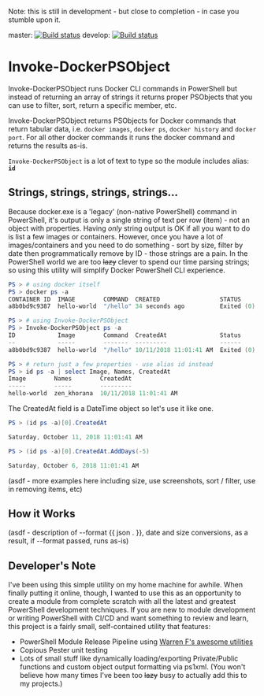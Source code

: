 Note: this is still in development - but close to completion - in case you stumble upon it.

master: [![Build status](https://ci.appveyor.com/api/projects/status/1m6rgmj4h3p8m20q/branch/master?svg=true)](https://ci.appveyor.com/project/DTW-DanWard/invoke-docker-psobject/branch/master)   develop: [![Build status](https://ci.appveyor.com/api/projects/status/1m6rgmj4h3p8m20q/branch/develop?svg=true)](https://ci.appveyor.com/project/DTW-DanWard/invoke-docker-psobject/branch/develop)

# Invoke-DockerPSObject
Invoke-DockerPSObject runs Docker CLI commands in PowerShell but instead of returning an array of strings it returns proper PSObjects that you can use to filter, sort, return a specific member, etc.

Invoke-DockerPSObject returns PSObjects for Docker commands that return tabular data, i.e. `docker images`, `docker ps`, `docker history` and `docker port`. For all other docker commands it runs the docker command and returns the results as-is.

`Invoke-DockerPSObject` is a lot of text to type so the module includes alias: **`id`**

## Strings, strings, strings, strings...
Because docker.exe is a 'legacy' (non-native PowerShell) command in PowerShell, it's output is only a single string of text per row (item) - not an object with properties.  Having _only_ string output is OK if all you want to do is list a few images or containers.  However, once you have a lot of images/containers and you need to do something - sort by size, filter by date then programmatically remove by ID - those strings are a pain.  In the PowerShell world we are too ~~lazy~~ clever to spend our time parsing strings; so using this utility will simplify Docker PowerShell CLI experience.


```PowerShell
PS > # using docker itself
PS > docker ps -a
CONTAINER ID  IMAGE        COMMAND  CREATED                 STATUS                    PORTS   NAMES
a8b0bd9c9387  hello-world  "/hello" 34 seconds ago          Exited (0) 5 seconds ago          zen_khorana

PS > # using Invoke-DockerPSObject
PS > Invoke-DockerPSObject ps -a
ID            Image        Command  CreatedAt               Status                    Ports   Names
--            -----        -------  ---------               ------                    -----   -----
a8b0bd9c9387  hello-world  "/hello" 10/11/2018 11:01:41 AM  Exited (0) 5 seconds ago          zen_khorana

PS > # return just a few properties - use alias id instead
PS > id ps -a | select Image, Names, CreatedAt
Image        Names        CreatedAt
-----        -----        ---------
hello-world  zen_khorana  10/11/2018 11:01:41 AM
```



The CreatedAt field is a DateTime object so let's use it like one.

```PowerShell
PS > (id ps -a)[0].CreatedAt

Saturday, October 11, 2018 11:01:41 AM

PS > (id ps -a)[0].CreatedAt.AddDays(-5)

Saturday, October 6, 2018 11:01:41 AM
```


(asdf - more examples here including size, use screenshots, sort / filter, use in removing items, etc)


## How it Works

(asdf - description of --format {{ json . }}, date and size conversions, as a result, if --format passed, runs as-is)


## Developer's Note
I've been using this simple utility on my home machine for awhile.  When finally putting it online, though, I wanted to use this as an opportunity to create a module from complete scratch with all the latest and greatest PowerShell development techniques.  If you are new to module development or writing PowerShell with CI/CD and want something to review and learn, this project is a fairly small, self-contained utility that features:
* PowerShell Module Release Pipeline using [Warren F's awesome utilities](http://ramblingcookiemonster.github.io/PSDeploy-Inception/)
* Copious Pester unit testing
* Lots of small stuff like dynamically loading/exporting Private/Public functions and custom object output formatting via ps1xml.  (You won't believe how many times I've been too ~~lazy~~ busy to actually add this to my projects.)
